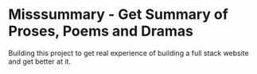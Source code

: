 # Misssummary - Get Summary of Proses, Poems and Dramas

Building this project to get real experience of building a full stack website and get better at it.
